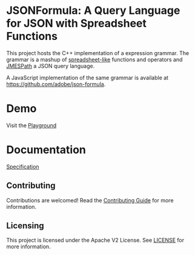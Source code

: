 # JSONFormula: A Query Language for JSON with Spreadsheet Functions

This project hosts the C++ implementation of a expression grammar.
The grammar is a mashup of
[spreadsheet-like](https://www.oasis-open.org/committees/download.php/16826/openformula-spec-20060221.html) functions and operators and [JMESPath](https://jmespath.org/) a JSON query language.

A JavaScript implementation of the same grammar is available at https://github.com/adobe/json-formula.

# Demo
Visit the [Playground](https://opensource.adobe.com/json-formula/dist/index.html)

# Documentation
[Specification](https://opensource.adobe.com/json-formula/dist/spec.html)

## Contributing
Contributions are welcomed! Read the [Contributing Guide](./CONTRIBUTING.md) for more information.

## Licensing
This project is licensed under the Apache V2 License. See [LICENSE](./LICENSE) for more information.
